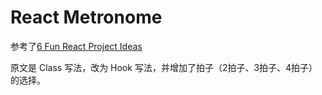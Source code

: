 # React Metronome

参考了[6 Fun React Project Ideas](https://daveceddia.com/react-practice-projects/#metronome)

原文是 Class 写法，改为 Hook 写法，并增加了拍子（2拍子、3拍子、4拍子）的选择。